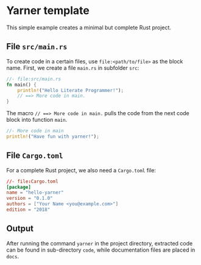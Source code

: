 # Yarner template

This simple example creates a minimal but complete Rust project.

## File `src/main.rs`

To create code in a certain files, use `file:<path/to/file>` as the block name.
First, we create a file `main.rs` in subfolder `src`:

```rust
//- file:src/main.rs
fn main() {
    println!("Hello Literate Programmer!");
    // ==> More code in main.
}
```

The macro `// ==> More code in main.` pulls the code from the next code block into function `main`.

```rust
//- More code in main
println!("Have fun with yarner!");
```

## File `Cargo.toml`

For a complete Rust project, we also need a `Cargo.toml` file:

```toml
//- file:Cargo.toml
[package]
name = "hello-yarner"
version = "0.1.0"
authors = ["Your Name <you@example.com>"]
edition = "2018"
```

## Output

After running the command `yarner` in the project directory, extracted code can be found in sub-directory `code`, while documentation files are placed in `docs`.
